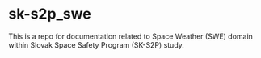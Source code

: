 # sk-s2p_swe
This is a repo for documentation related to Space Weather (SWE) domain within Slovak Space Safety Program (SK-S2P) study.
